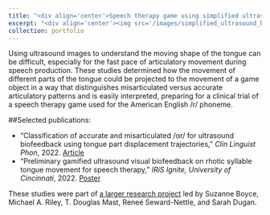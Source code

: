 ```yaml
---
title: "<div align='center'>Speech therapy game using simplified ultrasound biofeedback</div>"
excerpt: "<div align='center'><img src='/images/simplified_ultrasound_biofeedback.gif'></div>"
collection: portfolio
---
```


Using ultrasound images to understand the moving shape of the tongue can be difficult, especially for the fast pace of articulatory movement during speech production. These studies determined how the movement of different parts of the tongue could be projected to the movement of a game object in a way that distinguishes misarticulated versus accurate articulatory patterns and is easily interpreted, preparing for a clinical trial of a speech therapy game used for the American English /r/ phoneme. 

##Selected publications:
- “Classification of accurate and misarticulated /αr/ for ultrasound biofeedback using tongue part displacement trajectories,” *Clin Linguist Phon*, 2022. [Article](https://github.com/SarahRLi/sarahrli.github.io/blob/master/files/Li_2022_CLP.pdf)
- “Preliminary gamified ultrasound visual biofeedback on rhotic syllable tongue movement for speech therapy,” *IRiS Ignite, University of Cincinnati*, 2022. [Poster](https://github.com/SarahRLi/sarahrli.github.io/blob/master/files/Li_2022_IRiS_poster.pdf)

These studies were part of [a larger research project](https://reporter.nih.gov/project-details/10456326) led by Suzanne Boyce, Michael A. Riley, T. Douglas Mast, Reneé Seward-Nettle, and Sarah Dugan. 
